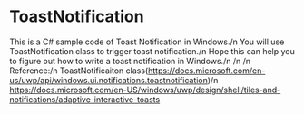 # ToastNotification
This is a C# sample code of Toast Notification in Windows./n
You will use ToastNotification class to trigger toast notification./n
Hope this can help you to figure out how to write a toast notification in Windows./n
/n
/n
Reference:/n
ToastNotificaiton class(https://docs.microsoft.com/en-us/uwp/api/windows.ui.notifications.toastnotification)/n
https://docs.microsoft.com/en-US/windows/uwp/design/shell/tiles-and-notifications/adaptive-interactive-toasts
